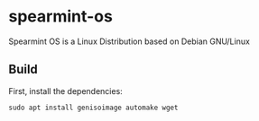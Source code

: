 # spearmint-os
Spearmint OS is a Linux Distribution based on Debian GNU/Linux

## Build
First, install the dependencies:
```
sudo apt install genisoimage automake wget
```
